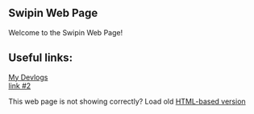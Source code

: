## Swipin Web Page
Welcome to the Swipin Web Page!

## Useful links:

[My Devlogs](https://github.com/RTX3080Ti-Official/swipin/tree/dd2984b38b7440bbf8f3739e35788dc53c26e8e0/devlogs)\
[link #2]()


This web page is not showing correctly? Load old [HTML-based version](https://rtx3080ti-official.github.io/swipin/html/index.html)
